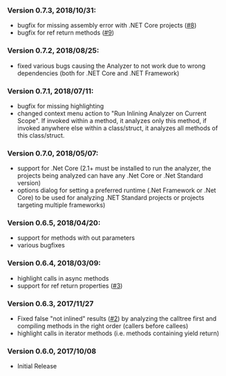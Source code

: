 ### Version 0.7.3, 2018/10/31:

* bugfix for missing assembly error with .NET Core projects ([#8](https://github.com/szehetner/InliningAnalyzer/issues/8))
* bugfix for ref return methods  ([#9](https://github.com/szehetner/InliningAnalyzer/issues/9))

### Version 0.7.2, 2018/08/25:

* fixed various bugs causing the Analyzer to not work due to wrong dependencies (both for .NET Core and .NET Framework)

### Version 0.7.1, 2018/07/11:

* bugfix for missing highlighting
* changed context menu action to "Run Inlining Analyzer on Current Scope". If invoked within a method, it analyzes only this method, if invoked anywhere else within a class/struct, it analyzes all methods of this class/struct.

### Version 0.7.0, 2018/05/07:

* support for .Net Core (2.1+ must be installed to run the analyzer, the projects being analyzed can have any .Net Core or .Net Standard version)
* options dialog for setting a preferred runtime (.Net Framework or .Net Core) to be used for analyzing .NET Standard projects or projects targeting multiple frameworks)

### Version 0.6.5, 2018/04/20:

* support for methods with out parameters
* various bugfixes

### Version 0.6.4, 2018/03/09:

* highlight calls in async methods
* support for ref return properties ([#3](https://github.com/szehetner/InliningAnalyzer/issues/3))

### Version 0.6.3, 2017/11/27

* Fixed false "not inlined" results ([#2](https://github.com/szehetner/InliningAnalyzer/issues/2)) by analyzing the calltree first and compiling methods in the right order (callers before callees)
* highlight calls in iterator methods (i.e. methods containing yield return)

### Version 0.6.0, 2017/10/08
* Initial Release
